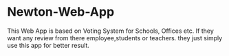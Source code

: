 # Newton-Web-App
This Web App is based on Voting System for Schools, Offices etc. If they want any review from there employee,students or teachers. they just simply use this app for better result.
